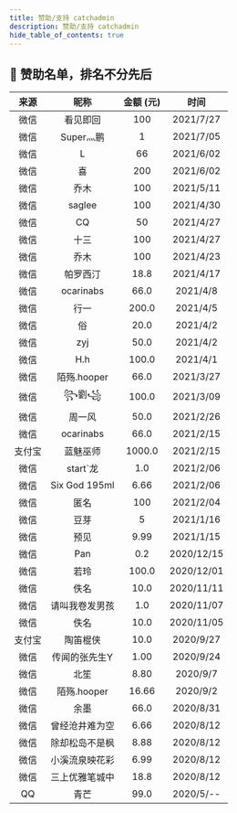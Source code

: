 ```yaml
---
title: 赞助/支持 catchadmin
description: 赞助/支持 catchadmin
hide_table_of_contents: true
---
```


## 🎉 赞助名单，排名不分先后

| 来源 | 昵称 | 金额 (元)|时间
| :----: | :----:| :----: | :----: |
|微信|	看见即回|	100	|2021/7/27|
|微信|	Super灬鹏	|1	|2021/7/05|
|微信|	L|	66|	2021/6/02|
|微信|	喜|	200	|2021/6/02|
|微信|	乔木|	100	|2021/5/11|
|微信|	saglee|	100	|2021/4/30|
|微信|	CQ	|50	|2021/4/27|
|微信|	十三|	100	|2021/4/27|
|微信|	乔木|	100|	2021/4/23|
|微信|	帕罗西汀|	18.8	|2021/4/17|
|微信|	ocarinabs|	66.0	|2021/4/8|
|微信|	行一|	200.0	|2021/4/5|
|微信|	俗|	20.0	|2021/4/2|
|微信|	zyj|	50.0	|2021/4/2|
|微信|	H.h	|100.0	|2021/4/1|
|微信|	陌殇.hooper	|66.0	|2021/3/27|
|微信|	꧂劉꧁|	100.0	|2021/3/09|
|微信|	周一风|	50.0	|2021/2/26|
|微信|	ocarinabs|	66.0|	2021/2/15|
|支付宝|	蓝魅巫师|	1000.0|	2021/2/15|
|微信|	start`龙|	1.0|	2021/2/06|
|微信|	Six God 195ml|	6.66|	2021/2/06|
|微信|	匿名|	100	|2021/2/04|
|微信|	豆芽|	5	|2021/1/16|
|微信|	预见|	9.99|	2021/1/15|
|微信|	Pan	|0.2	|2020/12/15|
|微信|	若玲	|100.0|	2020/12/01|
| 微信 | 佚名 | 10.0 | 2020/11/11 |
| 微信 | 请叫我卷发男孩 | 1.0 | 2020/11/07 |
| 微信 | 佚名 | 10.0 | 2020/11/05 |
| 支付宝 | 陶笛棍侠 | 10.0 | 2020/9/27 |
| 微信 | 传闻的张先生Y | 1.00| 2020/9/24 |
| 微信 | 北笙 | 8.80| 2020/9/7 |
| 微信 | 陌殇.hooper | 16.66| 2020/9/2 |
| 微信 | 余墨 | 66.0 | 2020/8/31 |
| 微信 | 曾经沧井难为空 | 6.66 | 2020/8/12 |
| 微信 | 除却松岛不是枫 | 8.88 | 2020/8/12 |
| 微信 | 小溪流泉映花彩 | 6.99 | 2020/8/12 |
| 微信 | 三上优雅笔城中 | 18.8 | 2020/8/12 |
| QQ | 青芒 | 99.0 | 2020/5/-- |